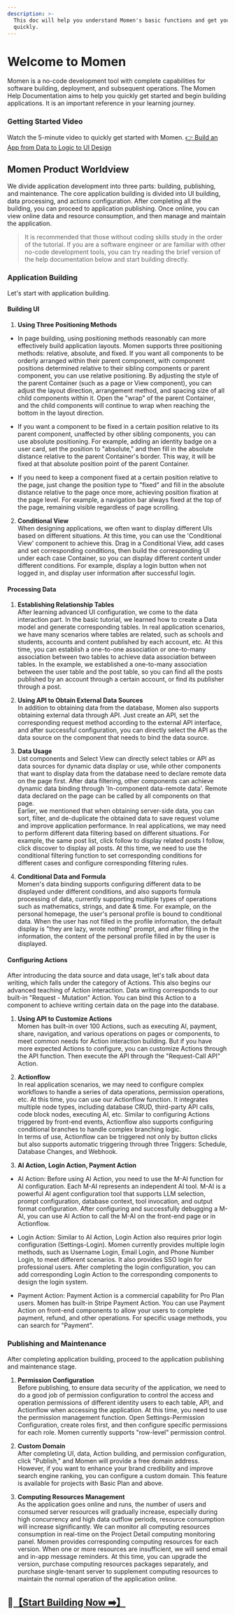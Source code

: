 ```yaml
---
description: >-
  This doc will help you understand Momen's basic functions and get you started
  quickly.
---
```


# Welcome to Momen
Momen is a no-code development tool with complete capabilities for software building, deployment, and subsequent operations. The Momen Help Documentation aims to help you quickly get started and begin building applications. It is an important reference in your learning journey.

### Getting Started Video
Watch the 5-minute video to quickly get started with Momen. [👉 Build an App from Data to Logic to UI Design](https://www.youtube.com/watch?v=73-cLQWTWMk&t=33s&ab_channel=Momen)

## Momen Product Worldview 
We divide application development into three parts: building, publishing, and maintenance. The core application building is divided into UI building, data processing, and actions configuration. After completing all the building, you can proceed to application publishing. Once online, you can view online data and resource consumption, and then manage and maintain the application.
> It is recommended that those without coding skills study in the order of the tutorial. If you are a software engineer or are familiar with other no-code development tools, you can try reading the brief version of the help documentation below and start building directly.

### Application Building
Let's start with application building.
#### Building UI
1. **Using Three Positioning Methods**
* In page building, using positioning methods reasonably can more effectively build application layouts. Momen supports three positioning methods: relative, absolute, and fixed. If you want all components to be orderly arranged within their parent component, with component positions determined relative to their sibling components or parent component, you can use relative positioning. By adjusting the style of the parent Container (such as a page or View component), you can adjust the layout direction, arrangement method, and spacing size of all child components within it. Open the "wrap" of the parent Container, and the child components will continue to wrap when reaching the bottom in the layout direction.
  
* If you want a component to be fixed in a certain position relative to its parent component, unaffected by other sibling components, you can use absolute positioning. For example, adding an identity badge on a user card, set the position to "absolute," and then fill in the absolute distance relative to the parent Container's border. This way, it will be fixed at that absolute position point of the parent Container.
* If you need to keep a component fixed at a certain position relative to the page, just change the position type to "fixed" and fill in the absolute distance relative to the page once more, achieving position fixation at the page level. For example, a navigation bar always fixed at the top of the page, remaining visible regardless of page scrolling.
2. **Conditional View**   
When designing applications, we often want to display different UIs based on different situations. At this time, you can use the 'Conditional View' component to achieve this. Drag in a Conditional View, add cases and set corresponding conditions, then build the corresponding UI under each case Container, so you can display different content under different conditions. For example, display a login button when not logged in, and display user information after successful login.

#### Processing Data

1. **Establishing Relationship Tables**     
After learning advanced UI configuration, we come to the data interaction part. In the basic tutorial, we learned how to create a Data model and generate corresponding tables. In real application scenarios, we have many scenarios where tables are related, such as schools and students, accounts and content published by each account, etc. At this time, you can establish a one-to-one association or one-to-many association between two tables to achieve data association between tables. In the example, we established a one-to-many association between the user table and the post table, so you can find all the posts published by an account through a certain account, or find its publisher through a post.

2. **Using API to Obtain External Data Sources**    
In addition to obtaining data from the database, Momen also supports obtaining external data through API. Just create an API, set the corresponding request method according to the external API interface, and after successful configuration, you can directly select the API as the data source on the component that needs to bind the data source.

3. **Data Usage**     
List components and Select View can directly select tables or API as data sources for dynamic data display or use, while other components that want to display data from the database need to declare remote data on the page first. After data filtering, other components can achieve dynamic data binding through 'In-component data-remote data'. Remote data declared on the page can be called by all components on that page.      
Earlier, we mentioned that when obtaining server-side data, you can sort, filter, and de-duplicate the obtained data to save request volume and improve application performance. In real applications, we may need to perform different data filtering based on different situations. For example, the same post list, click follow to display related posts I follow, click discover to display all posts. At this time, we need to use the conditional filtering function to set corresponding conditions for different cases and configure corresponding filtering rules.

3. **Conditional Data and Formula**   
Momen's data binding supports configuring different data to be displayed under different conditions, and also supports formula processing of data, currently supporting multiple types of operations such as mathematics, strings, and date & time. For example, on the personal homepage, the user's personal profile is bound to conditional data. When the user has not filled in the profile information, the default display is "they are lazy, wrote nothing" prompt, and after filling in the information, the content of the personal profile filled in by the user is displayed.

#### Configuring Actions
After introducing the data source and data usage, let's talk about data writing, which falls under the category of Actions. This also begins our advanced teaching of Action interaction. Data writing corresponds to our built-in "Request - Mutation" Action. You can bind this Action to a component to achieve writing certain data on the page into the database.

1. **Using API to Customize Actions**    
Momen has built-in over 100 Actions, such as executing AI, payment, share, navigation, and various operations on pages or components, to meet common needs for Action interaction building. But if you have more expected Actions to configure, you can customize Actions through the API function. Then execute the API through the "Request-Call API" Action. 

1. **Actionflow**      
In real application scenarios, we may need to configure complex workflows to handle a series of data operations, permission operations, etc. At this time, you can use our Actionflow function. It integrates multiple node types, including database CRUD, third-party API calls, code block nodes, executing AI, etc. Similar to configuring Actions triggered by front-end events, Actionflow also supports configuring conditional branches to handle complex branching logic.       
In terms of use, Actionflow can be triggered not only by button clicks but also supports automatic triggering through three Triggers: Schedule, Database Changes, and Webhook.

1. **AI Action, Login Action, Payment Action**
  -  AI Action: Before using AI Action, you need to use the M-AI function for AI configuration. Each M-AI represents an independent AI tool. M-AI is a powerful AI agent configuration tool that supports LLM selection, prompt configuration, database context, tool invocation, and output format configuration. After configuring and successfully debugging a M-AI, you can use AI Action to call the M-AI on the front-end page or in Actionflow.

  -  Login Action: Similar to AI Action, Login Action also requires prior login configuration (Settings-Login). Momen currently provides multiple login methods, such as Username Login, Email Login, and Phone Number Login, to meet different scenarios. It also provides SSO login for professional users. After completing the login configuration, you can add corresponding Login Action to the corresponding components to design the login system.

  -  Payment Action: Payment Action is a commercial capability for Pro Plan users. Momen has built-in Stripe Payment Action. You can use Payment Action on front-end components to allow your users to complete payment, refund, and other operations. For specific usage methods, you can search for "Payment".

### Publishing and Maintenance
After completing application building, proceed to the application publishing and maintenance stage.
1. **Permission Configuration**     
Before publishing, to ensure data security of the application, we need to do a good job of permission configuration to control the access and operation permissions of different identity users to each table, API, and Actionflow when accessing the application. At this time, you need to use the permission management function. Open Settings-Permission Configuration, create roles first, and then configure specific permissions for each role. Momen currently supports "row-level" permission control.

2. **Custom Domain**    
After completing UI, data, Action building, and permission configuration, click "Publish," and Momen will provide a free domain address. However, if you want to enhance your brand credibility and improve search engine ranking, you can configure a custom domain. This feature is available for projects with Basic Plan and above.

3. **Computing Resources Management**          
As the application goes online and runs, the number of users and consumed server resources will gradually increase, especially during high concurrency and high data outflow periods, resource consumption will increase significantly. We can monitor all computing resources consumption in real-time on the Project Detail computing monitoring panel. Momen provides corresponding computing resources for each version. When one or more resources are insufficient, we will send email and in-app message reminders. At this time, you can upgrade the version, purchase computing resources packages separately, and purchase single-tenant server to supplement computing resources to maintain the normal operation of the application online.
## 🥳[【Start Building Now ➡️】](https://momen.app)